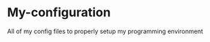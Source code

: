 My-configuration
================

All of my config files to properly setup my programming environment